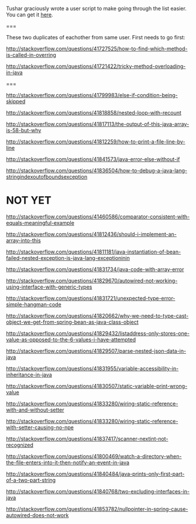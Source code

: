Tushar graciously wrote a user script to make going through the list easier. You can get it [here](https://github.com/tusharjadhav219/Userscript-for-delete-candidates).

===

These two duplicates of eachother from same user. First needs to go first:

http://stackoverflow.com/questions/41727525/how-to-find-which-method-is-called-in-overring

http://stackoverflow.com/questions/41721422/tricky-method-overloading-in-java

===

http://stackoverflow.com/questions/41799983/else-if-condition-being-skipped

http://stackoverflow.com/questions/41818858/nested-loop-with-recount

http://stackoverflow.com/questions/41817113/the-output-of-this-java-array-is-58-but-why

http://stackoverflow.com/questions/41812259/how-to-print-a-file-line-by-line

http://stackoverflow.com/questions/41841573/java-error-else-without-if

http://stackoverflow.com/questions/41836504/how-to-debug-a-java-lang-stringindexoutofboundsexception


NOT YET
=====

http://stackoverflow.com/questions/41460586/comparator-consistent-with-equals-meaningful-example

http://stackoverflow.com/questions/41812436/should-i-implement-an-array-into-this

http://stackoverflow.com/questions/41811181/java-instantiation-of-bean-failed-nested-exception-is-java-lang-exceptioninin

http://stackoverflow.com/questions/41831734/java-code-with-array-error

http://stackoverflow.com/questions/41829670/autowired-not-working-using-interface-with-generic-types

http://stackoverflow.com/questions/41831721/unexpected-type-error-simple-hangman-code

http://stackoverflow.com/questions/41820662/why-we-need-to-type-cast-object-we-get-from-spring-bean-as-java-class-object

http://stackoverflow.com/questions/41829432/listaddress-only-stores-one-value-as-opposed-to-the-6-values-i-have-attempted

http://stackoverflow.com/questions/41829507/parse-nested-json-data-in-java

http://stackoverflow.com/questions/41831955/variable-accessibility-in-inheritance-in-java

http://stackoverflow.com/questions/41830507/static-variable-print-wrong-value

http://stackoverflow.com/questions/41833280/wiring-static-reference-with-and-without-setter

http://stackoverflow.com/questions/41833280/wiring-static-reference-with-setter-causing-no-npe

http://stackoverflow.com/questions/41837417/scanner-nextint-not-recognized

http://stackoverflow.com/questions/41800469/watch-a-directory-when-the-file-enters-into-it-then-notify-an-event-in-java

http://stackoverflow.com/questions/41840484/java-prints-only-first-part-of-a-two-part-string

http://stackoverflow.com/questions/41840768/two-excluding-interfaces-in-java

http://stackoverflow.com/questions/41853782/nullpointer-in-spring-cause-autowired-does-not-work